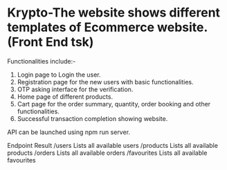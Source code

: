 # Krypto-The website shows different templates of Ecommerce website. (Front End tsk)
Functionalities include:- 
1) Login page to Login the user. 
2) Registration page for the new users with basic functionalities. 
3) OTP asking interface for the verification. 
4) Home page of different products. 
5) Cart page for the order summary, quantity, order booking and other functionalities. 
6) Successful transaction completion showing website. 

API can be launched using npm run server.

Endpoint	Result
/users	Lists all available users
/products	Lists all available products
/orders	Lists all available orders
/favourites	Lists all available favourites
